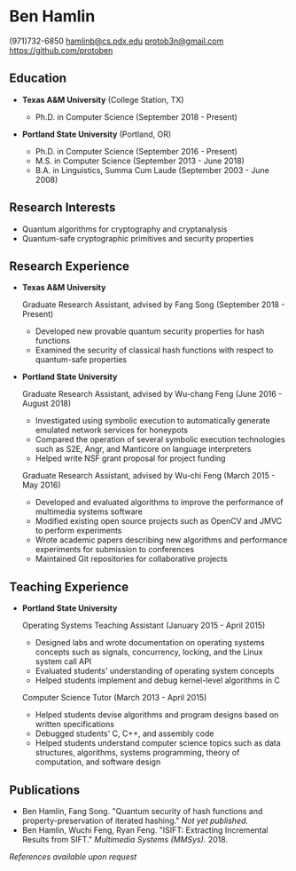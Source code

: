 Ben Hamlin
==========

(971)732-6850
<hamlinb@cs.pdx.edu>
<protob3n@gmail.com>
<https://github.com/protoben>


Education
---------

*   **Texas A&M University** (College Station, TX)

    + Ph.D. in Computer Science (September 2018 - Present)

*   **Portland State University** (Portland, OR)

    + Ph.D. in Computer Science (September 2016 - Present)
    + M.S. in Computer Science (September 2013 - June 2018)
    + B.A. in Linguistics, Summa Cum Laude (September 2003 - June 2008)


Research Interests
------------------

* Quantum algorithms for cryptography and cryptanalysis
* Quantum-safe cryptographic primitives and security properties


Research Experience
-------------------

*   **Texas A&M University**

    Graduate Research Assistant, advised by Fang Song (September 2018 - Present)

    + Developed new provable quantum security properties for hash functions
    + Examined the security of classical hash functions with respect to
      quantum-safe properties

*   **Portland State University**

    Graduate Research Assistant, advised by Wu-chang Feng (June 2016 - August 2018)

    + Investigated using symbolic execution to automatically generate emulated
      network services for honeypots
    + Compared the operation of several symbolic execution technologies such as
      S2E, Angr, and Manticore on language interpreters
    + Helped write NSF grant proposal for project funding

    Graduate Research Assistant, advised by Wu-chi Feng (March 2015 - May 2016)

    + Developed and evaluated algorithms to improve the performance of
      multimedia systems software
    + Modified existing open source projects such as OpenCV and JMVC to
      perform experiments
    + Wrote academic papers describing new algorithms and performance
      experiments for submission to conferences
    + Maintained Git repositories for collaborative projects


Teaching Experience
-------------------

*   **Portland State University**

    Operating Systems Teaching Assistant (January 2015 - April 2015)

    + Designed labs and wrote documentation on operating systems concepts
      such as signals, concurrency, locking, and the Linux system call API
    + Evaluated students' understanding of operating system concepts
    + Helped students implement and debug kernel-level algorithms in C

    Computer Science Tutor (March 2013 - April 2015)

    + Helped students devise algorithms and program designs based on written
      specifications
    + Debugged students' C, C++, and assembly code
    + Helped students understand computer science topics such as data
      structures, algorithms, systems programming, theory of computation, and
      software design


Publications
------------

* Ben Hamlin, Fang Song. "Quantum security of hash functions and
  property-preservation of iterated hashing." *Not yet published.*
* Ben Hamlin, Wuchi Feng, Ryan Feng. "ISIFT: Extracting Incremental Results from
  SIFT." *Multimedia Systems (MMSys).* 2018.


*References available upon request*

